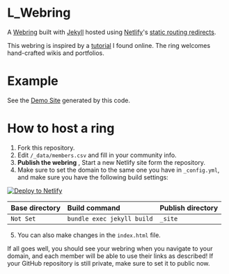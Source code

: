 # L_Webring
A [Webring](https://github.com/IKaramitsos/L_Webring) built with [Jekyll](https://jekyllrb.com/) hosted using [Netlify](https://www.netlify.com/)'s [static routing redirects](https://docs.netlify.com/routing/redirects/).

This webring is inspired by a [tutorial](https://mincerafter42.github.io/tutorial/webring/) I found online. The ring welcomes hand-crafted wikis and portfolios.

# Example

See the [Demo Site](https://lwebring.netlify.app/) generated by this code.

# How to host a ring

1. Fork this repository.
2. Edit `/_data/members.csv` and fill in your community info.
3. <b> Publish the webring</b> , Start a new Netlify site form the repository.
4. Make sure to set the domain to the same one you have in `_config.yml`, and make sure you have the following build settings:

[![Deploy to Netlify](https://www.netlify.com/img/deploy/button.svg)](https://app.netlify.com/start)

| Base directory | Build command                  | Publish directory |
|  :---          |     :---                       |          :---     |
| `Not Set`      | `bundle exec jekyll build`     | `_site`           |

5. You can also make changes in the `index.html` file.

If all goes well, you should see your webring when you navigate to your domain, and each member will be able to use their links as described!
If your GitHub repository is still private, make sure to set it to public now.
